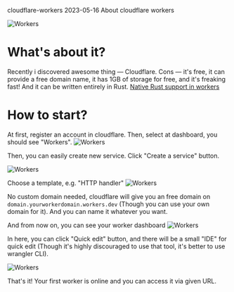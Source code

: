 cloudflare-workers 2023-05-16 About cloudflare workers

![Workers](https://blog.cloudflare.com/content/images/2019/06/45DEDC7B-B31F-461C-B786-12FBAF1A5391.png)
# What's about it?

Recently i discovered awesome thing — Cloudflare. Cons — it's free, it can provide a free domain name, it has 1GB of storage for free, and it's freaking fast! And it can be written entirely in Rust.
[Native Rust support in workers](https://blog.cloudflare.com/workers-rust-sdk/)

# How to start?

At first, register an account in cloudflare.
Then, select at dashboard, you should see "Workers".
![Workers](https://i.imgur.com/lEYl4f2.png)

Then, you can easily create new service. Click "Create a service" button.

![Workers](https://i.imgur.com/VfCehbH.png)

Choose a template, e.g. "HTTP handler"
![Workers](https://i.imgur.com/lXhovy0.png)

No custom domain needed, cloudflare will give you an free domain on `domain.yourworkerdomain.workers.dev` (Though you can use your own domain for it). And  you can name it whatever you want.

And from now on, you can see your worker dashboard
![Workers](https://i.imgur.com/N6DXKbU.png)

In here, you can click "Quick edit" button, and there will be a small "IDE" for quick edit (Though it's highly discouraged to use that tool, it's better to use wrangler CLI).

![Workers](https://i.imgur.com/eI5k26n.png)

That's it! Your first worker is online and you can access it via given URL.